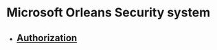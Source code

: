 # Microsoft Orleans Security system

- ## [Authorization](orleans-security/orleans-authorization.md)